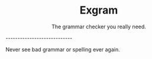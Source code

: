 <h1 align="center">Exgram</h1>
<p align="center">The grammar checker you really need.</p>
----------------------------
<p>Never see bad grammar or spelling ever again.</p>
